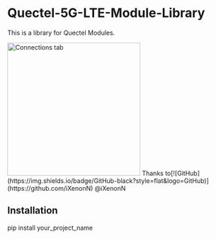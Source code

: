 # Quectel-5G-LTE-Module-Library
This is a library for Quectel Modules.

<img src="https://market.samm.com/Data/EditorFiles/RM520N-GL-details-size.jpg" alt="Connections tab" width="300"/>
Thanks to[![GitHub](https://img.shields.io/badge/GitHub-black?style=flat&logo=GitHub)](https://github.com/iXenonN) @iXenonN

## Installation
pip install your_project_name

